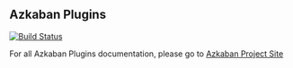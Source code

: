 ## Azkaban Plugins

[![Build Status](https://travis-ci.org/azkaban/azkaban-plugins.png?branch=master)](https://travis-ci.org/azkaban/azkaban-plugins)

For all Azkaban Plugins documentation, please go to 
[Azkaban Project Site](http://azkaban.github.io/azkaban2/)

